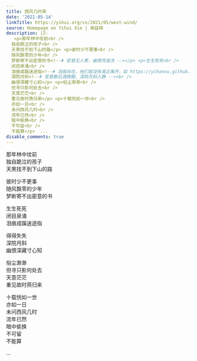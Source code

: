 ```yaml
---
title: 西风几时来
date: '2021-05-14'
linkTitle: https://yihui.org/cn/2021/05/west-wind/
source: Homepage on Yihui Xie | 谢益辉
description: |2-
   <p>那年林中坟前<br />
  独自跪泣的孩子<br />
  天黑找不到下山的路</p> <p>彼时少不更事<br />
  随风飘零的少年<br />
  梦断寄不出密意的书<!--# 密意无人寄，幽恨凭谁洗 --></p> <p>生生死死<br />
  闭目泉涌<br />
  泪痕成蹊迷途指<!--# 泪痕尚在，他们就没有真正离开，如 https://yihanxu.github.io/in-memory-of-my-grandpa/ --></p> <p>得得失失<br />
  深院月斜<!--# 笙歌散后酒微醒，深院月斜人静 --><br />
  幽恨深藏寸心知</p> <p>俗尘渺渺<br />
  但寻只影何处去<br />
  天意茫茫<br />
  重见故时燕归来</p> <p>十载恍如一世<br />
  亦如一日<br />
  未问西风几时<br />
  流年已然<br />
  暗中偷换<br />
  不可留<br />
  不能算</p>  ...
disable_comments: true
---
```

 <p>那年林中坟前<br />
独自跪泣的孩子<br />
天黑找不到下山的路</p> <p>彼时少不更事<br />
随风飘零的少年<br />
梦断寄不出密意的书<!--# 密意无人寄，幽恨凭谁洗 --></p> <p>生生死死<br />
闭目泉涌<br />
泪痕成蹊迷途指<!--# 泪痕尚在，他们就没有真正离开，如 https://yihanxu.github.io/in-memory-of-my-grandpa/ --></p> <p>得得失失<br />
深院月斜<!--# 笙歌散后酒微醒，深院月斜人静 --><br />
幽恨深藏寸心知</p> <p>俗尘渺渺<br />
但寻只影何处去<br />
天意茫茫<br />
重见故时燕归来</p> <p>十载恍如一世<br />
亦如一日<br />
未问西风几时<br />
流年已然<br />
暗中偷换<br />
不可留<br />
不能算</p>  ...